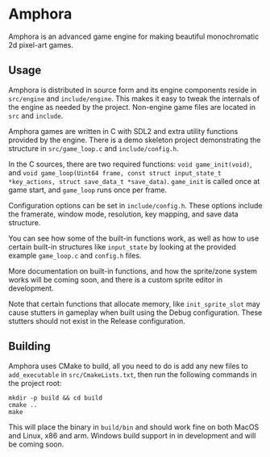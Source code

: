 # Amphora

Amphora is an advanced game engine for making beautiful monochromatic 2d pixel-art games.

## Usage

Amphora is distributed in source form and its engine components reside in `src/engine` and `include/engine`.
This makes it easy to tweak the internals of the engine as needed by the project.
Non-engine game files are located in `src` and `include`.

Amphora games are written in C with SDL2 and extra utility functions provided by the engine.
There is a demo skeleton project demonstrating the structure in `src/game_loop.c` and `include/config.h`.

In the C sources, there are two required functions: `void game_init(void)`, and `void game_loop(Uint64 frame, const struct input_state_t *key_actions, struct save_data_t *save_data)`.
`game_init` is called once at game start, and `game_loop` runs once per frame.

Configuration options can be set in `include/config.h`.
These options include the framerate, window mode, resolution, key mapping, and save data structure.

You can see how some of the built-in functions work, as well as how to use certain built-in structures like `input_state` by looking at the provided example `game_loop.c` and `config.h` files.

More documentation on built-in functions, and how the sprite/zone system works will be coming soon, and there is a custom sprite editor in development.

Note that certain functions that allocate memory, like `init_sprite_slot` may cause stutters in gameplay when built using the Debug configuration.
These stutters should not exist in the Release configuration.

## Building

Amphora uses CMake to build, all you need to do is add any new files to `add_executable` in `src/CmakeLists.txt`, then run the following commands in the project root:

```
mkdir -p build && cd build
cmake ..
make
```

This will place the binary in `build/bin` and should work fine on both MacOS and Linux, x86 and arm.
Windows build support in in development and will be coming soon.

